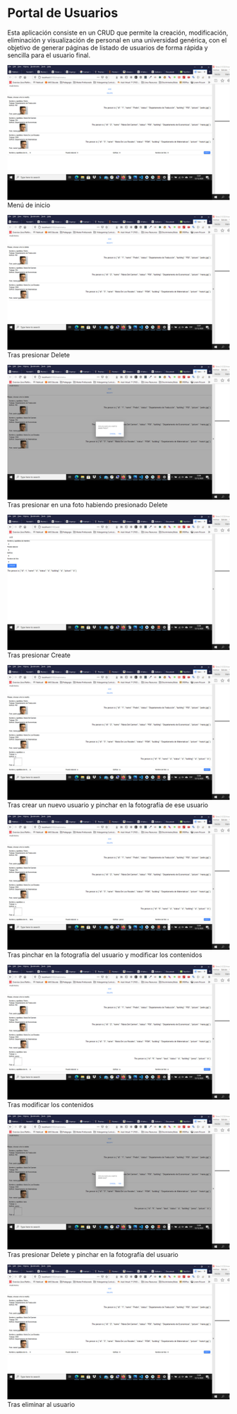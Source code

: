 # Portal de Usuarios

Esta aplicación consiste en un CRUD que permite la creación, modificación, eliminación y visualización de personal en una universidad genérica, con el objetivo de generar páginas de listado de usuarios de forma rápida y sencilla para el usuario final.

![1](ADatosFotos/1.jpg)
Menú de inicio

![2](ADatosFotos/2.jpg)
Tras presionar Delete

![3](ADatosFotos/3.jpg)
Tras presionar en una foto habiendo presionado Delete

![4](ADatosFotos/4.jpg)
Tras presionar Create

![5](ADatosFotos/5.jpg)
Tras crear un nuevo usuario y pinchar en la fotografía de ese usuario

![6](ADatosFotos/6.jpg)
Tras pinchar en la fotografía del usuario y modificar los contenidos

![7](ADatosFotos/7.jpg)
Tras modificar los contenidos

![8](ADatosFotos/8.jpg)
Tras presionar Delete y pinchar en la fotografía del usuario

![9](ADatosFotos/9.jpg)
Tras eliminar al usuario
